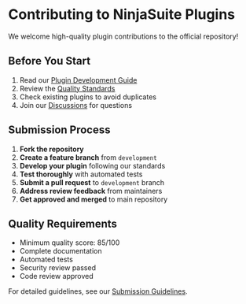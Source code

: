 # Contributing to NinjaSuite Plugins

We welcome high-quality plugin contributions to the official repository!

## Before You Start

1. Read our [Plugin Development Guide](../plugins/development/)
2. Review the [Quality Standards](quality-standards.html)
3. Check existing plugins to avoid duplicates
4. Join our [Discussions](https://github.com/Exia-IT/NinjaSuite-Plugins/discussions) for questions

## Submission Process

1. **Fork the repository**
2. **Create a feature branch** from `development`
3. **Develop your plugin** following our standards
4. **Test thoroughly** with automated tests
5. **Submit a pull request** to `development` branch
6. **Address review feedback** from maintainers
7. **Get approved and merged** to main repository

## Quality Requirements

- Minimum quality score: 85/100
- Complete documentation
- Automated tests
- Security review passed
- Code review approved

For detailed guidelines, see our [Submission Guidelines](submission-guidelines.html).